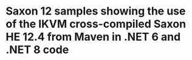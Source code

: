 # Saxon 12 samples showing the use of the IKVM cross-compiled Saxon HE 12.4 from Maven in .NET 6 and .NET 8 code